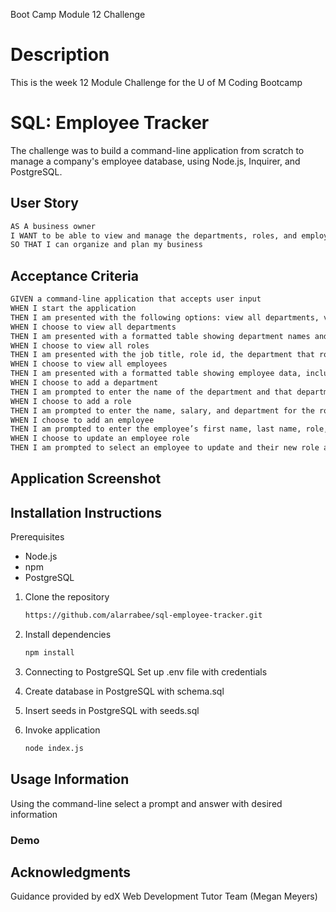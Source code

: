 Boot Camp Module 12 Challenge

# Description
This is the week 12 Module Challenge for the U of M Coding Bootcamp

# SQL: Employee Tracker
The challenge was to build a command-line application from scratch to manage a company's employee database, using Node.js, Inquirer, and PostgreSQL.

## User Story
```md
AS A business owner
I WANT to be able to view and manage the departments, roles, and employees in my company
SO THAT I can organize and plan my business
```

## Acceptance Criteria
```md
GIVEN a command-line application that accepts user input
WHEN I start the application
THEN I am presented with the following options: view all departments, view all roles, view all employees, add a department, add a role, add an employee, and update an employee role
WHEN I choose to view all departments
THEN I am presented with a formatted table showing department names and department ids
WHEN I choose to view all roles
THEN I am presented with the job title, role id, the department that role belongs to, and the salary for that role
WHEN I choose to view all employees
THEN I am presented with a formatted table showing employee data, including employee ids, first names, last names, job titles, departments, salaries, and managers that the employees report to
WHEN I choose to add a department
THEN I am prompted to enter the name of the department and that department is added to the database
WHEN I choose to add a role
THEN I am prompted to enter the name, salary, and department for the role and that role is added to the database
WHEN I choose to add an employee
THEN I am prompted to enter the employee’s first name, last name, role, and manager, and that employee is added to the database
WHEN I choose to update an employee role
THEN I am prompted to select an employee to update and their new role and this information is updated in the database 
```

## Application Screenshot


## Installation Instructions
Prerequisites
- Node.js
- npm
- PostgreSQL

1. Clone the repository
    ```bash
   https://github.com/alarrabee/sql-employee-tracker.git
   ```
2. Install dependencies
   ```bash
   npm install
   ```
3. Connecting to PostgreSQL
   Set up .env file with credentials
   
4. Create database in PostgreSQL with schema.sql

5. Insert seeds in PostgreSQL with seeds.sql

6. Invoke application
   ```bash
   node index.js
   ```

## Usage Information
Using the command-line select a prompt and answer with desired information

### Demo


## Acknowledgments
Guidance provided by edX Web Development Tutor Team (Megan Meyers)
